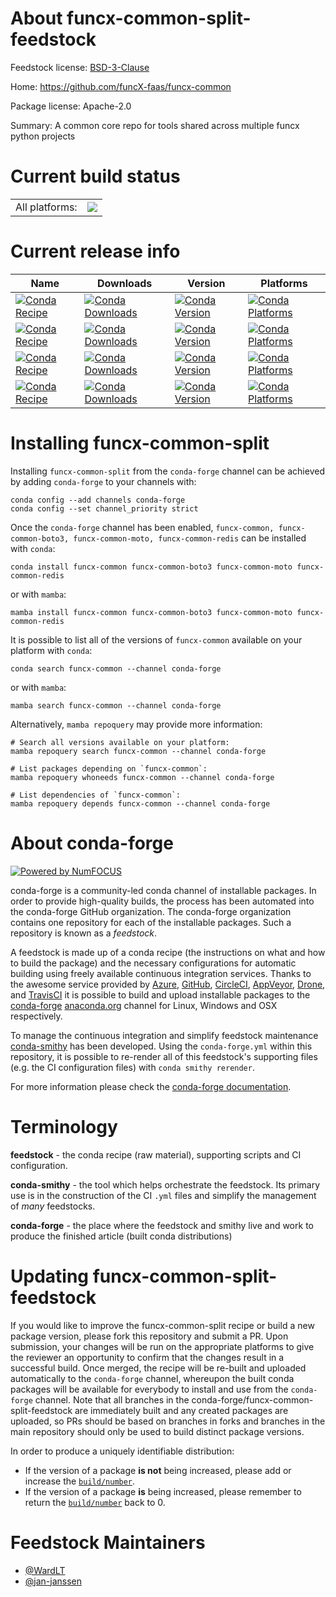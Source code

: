 About funcx-common-split-feedstock
==================================

Feedstock license: [BSD-3-Clause](https://github.com/conda-forge/funcx-common-feedstock/blob/main/LICENSE.txt)

Home: https://github.com/funcX-faas/funcx-common

Package license: Apache-2.0

Summary: A common core repo for tools shared across multiple funcx python projects

Current build status
====================


<table><tr><td>All platforms:</td>
    <td>
      <a href="https://dev.azure.com/conda-forge/feedstock-builds/_build/latest?definitionId=17054&branchName=main">
        <img src="https://dev.azure.com/conda-forge/feedstock-builds/_apis/build/status/funcx-common-feedstock?branchName=main">
      </a>
    </td>
  </tr>
</table>

Current release info
====================

| Name | Downloads | Version | Platforms |
| --- | --- | --- | --- |
| [![Conda Recipe](https://img.shields.io/badge/recipe-funcx--common-green.svg)](https://anaconda.org/conda-forge/funcx-common) | [![Conda Downloads](https://img.shields.io/conda/dn/conda-forge/funcx-common.svg)](https://anaconda.org/conda-forge/funcx-common) | [![Conda Version](https://img.shields.io/conda/vn/conda-forge/funcx-common.svg)](https://anaconda.org/conda-forge/funcx-common) | [![Conda Platforms](https://img.shields.io/conda/pn/conda-forge/funcx-common.svg)](https://anaconda.org/conda-forge/funcx-common) |
| [![Conda Recipe](https://img.shields.io/badge/recipe-funcx--common--boto3-green.svg)](https://anaconda.org/conda-forge/funcx-common-boto3) | [![Conda Downloads](https://img.shields.io/conda/dn/conda-forge/funcx-common-boto3.svg)](https://anaconda.org/conda-forge/funcx-common-boto3) | [![Conda Version](https://img.shields.io/conda/vn/conda-forge/funcx-common-boto3.svg)](https://anaconda.org/conda-forge/funcx-common-boto3) | [![Conda Platforms](https://img.shields.io/conda/pn/conda-forge/funcx-common-boto3.svg)](https://anaconda.org/conda-forge/funcx-common-boto3) |
| [![Conda Recipe](https://img.shields.io/badge/recipe-funcx--common--moto-green.svg)](https://anaconda.org/conda-forge/funcx-common-moto) | [![Conda Downloads](https://img.shields.io/conda/dn/conda-forge/funcx-common-moto.svg)](https://anaconda.org/conda-forge/funcx-common-moto) | [![Conda Version](https://img.shields.io/conda/vn/conda-forge/funcx-common-moto.svg)](https://anaconda.org/conda-forge/funcx-common-moto) | [![Conda Platforms](https://img.shields.io/conda/pn/conda-forge/funcx-common-moto.svg)](https://anaconda.org/conda-forge/funcx-common-moto) |
| [![Conda Recipe](https://img.shields.io/badge/recipe-funcx--common--redis-green.svg)](https://anaconda.org/conda-forge/funcx-common-redis) | [![Conda Downloads](https://img.shields.io/conda/dn/conda-forge/funcx-common-redis.svg)](https://anaconda.org/conda-forge/funcx-common-redis) | [![Conda Version](https://img.shields.io/conda/vn/conda-forge/funcx-common-redis.svg)](https://anaconda.org/conda-forge/funcx-common-redis) | [![Conda Platforms](https://img.shields.io/conda/pn/conda-forge/funcx-common-redis.svg)](https://anaconda.org/conda-forge/funcx-common-redis) |

Installing funcx-common-split
=============================

Installing `funcx-common-split` from the `conda-forge` channel can be achieved by adding `conda-forge` to your channels with:

```
conda config --add channels conda-forge
conda config --set channel_priority strict
```

Once the `conda-forge` channel has been enabled, `funcx-common, funcx-common-boto3, funcx-common-moto, funcx-common-redis` can be installed with `conda`:

```
conda install funcx-common funcx-common-boto3 funcx-common-moto funcx-common-redis
```

or with `mamba`:

```
mamba install funcx-common funcx-common-boto3 funcx-common-moto funcx-common-redis
```

It is possible to list all of the versions of `funcx-common` available on your platform with `conda`:

```
conda search funcx-common --channel conda-forge
```

or with `mamba`:

```
mamba search funcx-common --channel conda-forge
```

Alternatively, `mamba repoquery` may provide more information:

```
# Search all versions available on your platform:
mamba repoquery search funcx-common --channel conda-forge

# List packages depending on `funcx-common`:
mamba repoquery whoneeds funcx-common --channel conda-forge

# List dependencies of `funcx-common`:
mamba repoquery depends funcx-common --channel conda-forge
```


About conda-forge
=================

[![Powered by
NumFOCUS](https://img.shields.io/badge/powered%20by-NumFOCUS-orange.svg?style=flat&colorA=E1523D&colorB=007D8A)](https://numfocus.org)

conda-forge is a community-led conda channel of installable packages.
In order to provide high-quality builds, the process has been automated into the
conda-forge GitHub organization. The conda-forge organization contains one repository
for each of the installable packages. Such a repository is known as a *feedstock*.

A feedstock is made up of a conda recipe (the instructions on what and how to build
the package) and the necessary configurations for automatic building using freely
available continuous integration services. Thanks to the awesome service provided by
[Azure](https://azure.microsoft.com/en-us/services/devops/), [GitHub](https://github.com/),
[CircleCI](https://circleci.com/), [AppVeyor](https://www.appveyor.com/),
[Drone](https://cloud.drone.io/welcome), and [TravisCI](https://travis-ci.com/)
it is possible to build and upload installable packages to the
[conda-forge](https://anaconda.org/conda-forge) [anaconda.org](https://anaconda.org/)
channel for Linux, Windows and OSX respectively.

To manage the continuous integration and simplify feedstock maintenance
[conda-smithy](https://github.com/conda-forge/conda-smithy) has been developed.
Using the ``conda-forge.yml`` within this repository, it is possible to re-render all of
this feedstock's supporting files (e.g. the CI configuration files) with ``conda smithy rerender``.

For more information please check the [conda-forge documentation](https://conda-forge.org/docs/).

Terminology
===========

**feedstock** - the conda recipe (raw material), supporting scripts and CI configuration.

**conda-smithy** - the tool which helps orchestrate the feedstock.
                   Its primary use is in the construction of the CI ``.yml`` files
                   and simplify the management of *many* feedstocks.

**conda-forge** - the place where the feedstock and smithy live and work to
                  produce the finished article (built conda distributions)


Updating funcx-common-split-feedstock
=====================================

If you would like to improve the funcx-common-split recipe or build a new
package version, please fork this repository and submit a PR. Upon submission,
your changes will be run on the appropriate platforms to give the reviewer an
opportunity to confirm that the changes result in a successful build. Once
merged, the recipe will be re-built and uploaded automatically to the
`conda-forge` channel, whereupon the built conda packages will be available for
everybody to install and use from the `conda-forge` channel.
Note that all branches in the conda-forge/funcx-common-split-feedstock are
immediately built and any created packages are uploaded, so PRs should be based
on branches in forks and branches in the main repository should only be used to
build distinct package versions.

In order to produce a uniquely identifiable distribution:
 * If the version of a package **is not** being increased, please add or increase
   the [``build/number``](https://docs.conda.io/projects/conda-build/en/latest/resources/define-metadata.html#build-number-and-string).
 * If the version of a package **is** being increased, please remember to return
   the [``build/number``](https://docs.conda.io/projects/conda-build/en/latest/resources/define-metadata.html#build-number-and-string)
   back to 0.

Feedstock Maintainers
=====================

* [@WardLT](https://github.com/WardLT/)
* [@jan-janssen](https://github.com/jan-janssen/)

